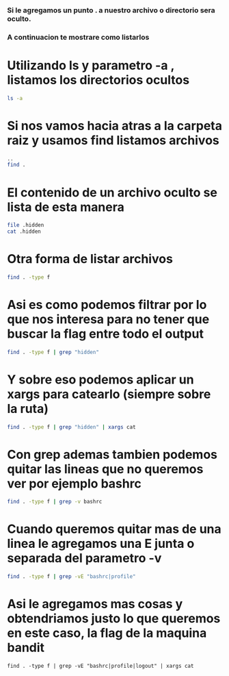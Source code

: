 ### Si le agregamos un punto . a nuestro archivo o directorio sera oculto.

### A continuacion te mostrare como listarlos

# Utilizando ls y parametro -a , listamos los directorios ocultos
```bash
ls -a
```

# Si nos vamos hacia atras a la carpeta raiz y usamos find listamos archivos
```bash
..
find .
```

# El contenido de un archivo oculto se lista de esta manera
```bash
file .hidden
cat .hidden
```

# Otra forma de listar archivos
```bash
find . -type f
```

# Asi es como podemos filtrar por lo que nos interesa para no tener que buscar la flag entre todo el output
```bash
find . -type f | grep "hidden"
```

# Y sobre eso podemos aplicar un xargs para catearlo (siempre sobre la ruta)
```bash
find . -type f | grep "hidden" | xargs cat
```

# Con grep ademas tambien podemos quitar las lineas que no queremos ver por ejemplo bashrc
```bash
find . -type f | grep -v bashrc
```

# Cuando queremos quitar mas de una linea le agregamos una E junta o separada del parametro -v
```bash
find . -type f | grep -vE "bashrc|profile"
```

# Asi le agregamos mas cosas y obtendriamos justo lo que queremos en este caso, la flag de la maquina bandit
```bash\
find . -type f | grep -vE "bashrc|profile|logout" | xargs cat
```






